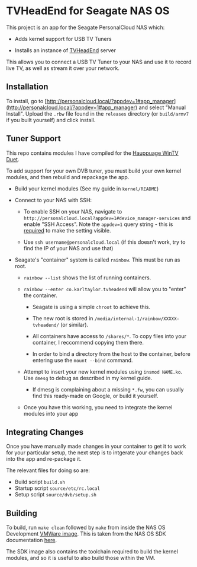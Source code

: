 # TVHeadEnd for Seagate NAS OS
This project is an app for the Seagate PersonalCloud NAS which:
 - Adds kernel support for USB TV Tuners
 
 - Installs an instance of [TVHeadEnd](https://tvheadend.org/) server
 
This allows you to connect a USB TV Tuner to your NAS and use it to record live TV, as well as stream it over your network. 

## Installation
To install, go to [http://personalcloud.local/?appdev=1#app_manager](http://personalcloud.local/?appdev=1#app_manager) and select "Manual Install". Upload the `.rbw` file found in the `releases` directory (or `build/armv7` if you built yourself) and click install.

## Tuner Support
This repo contains modules I have compiled for the [Hauppuage WinTV Duet](http://www.hauppauge.co.uk/site/products/data_duet.html).

To add support for your own DVB tuner, you must build your own kernel modules, and then rebuild and repackage the app.

 - Build your kernel modules (See my guide in `kernel/README`)
 
 - Connect to your NAS with SSH:
   - To enable SSH on your NAS, navigate to `http://personalcloud.local?appdev=1#device_manager-services` and enable "SSH Access". Note the `appdev=1` query string - this is [required](https://www.seagate.com/nasos/SDK/0.7/debug/index.html) to make the setting visible. 

   - Use `ssh username@personalcloud.local` (if this doesn't work, try to find the IP of your NAS and use that)

 - Seagate's "container" system is called `rainbow`. This must be run as root.
 
   - `rainbow --list` shows the list of running containers.

   - `rainbow --enter co.karltaylor.tvheadend` will allow you to "enter" the container. 

     - Seagate is using a simple `chroot` to achieve this. 
     
     - The new root is stored in `/media/internal-1/rainbow/XXXXX-tvheadend/` (or similar).

     - All containers have access to `/shares/*`. To copy files into your container, I reccommend copying them there.

     - In order to bind a directory from the host to the container, before entering use the `mount --bind` command.

   - Attempt to insert your new kernel modules using `insmod NAME.ko`. Use `dmesg` to debug as described in my kernel guide.

     - If dmesg is complaining about a missing `*.fw`, you can usually find this ready-made on Google, or build it yourself.
     
   - Once you have this working, you need to integrate the kernel modules into your app

## Integrating Changes
Once you have manually made changes in your container to get it to work for your particular setup, the next step is to intgerate your changes back into the app and re-package it.

The relevant files for doing so are:

- Build script `build.sh`
- Startup script `source/etc/rc.local`
- Setup script `source/dvb/setup.sh`

## Building
To build, run `make clean` followed by `make` from inside the NAS OS Development [VMWare image](https://www.seagate.com/nasos/SDK/0.7/downloads/index.html#sdk). This is taken from the NAS OS SDK documentation [here](https://www.seagate.com/nasos/SDK/0.7/getting_started/index.html#installing-the-sdk).

The SDK image also contains the toolchain required to build the kernel modules, and so it is useful to also build those within the VM.

